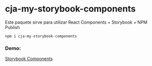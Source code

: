 # cja-my-storybook-components


Este paquete sirve para utilizar React Components + Storybook + NPM Publish

```
npm i cja-my-storybook-components
```

### Demo:
[Storybook Components](https://jandreotti.github.io/storybook-components/)
